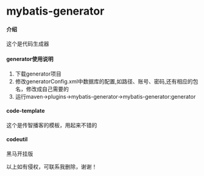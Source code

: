 # mybatis-generator

#### 介绍
这个是代码生成器
#### generator使用说明
1.  下载generator项目
2.  修改generatorConfig.xml中数据库的配置,如路径、账号、密码,还有相应的包名，修改成自己需要的
3.  运行maven->plugins->mybatis-generator->mybatis-generator:generator
#### code-template
这个是传智播客的模板，用起来不错的

#### codeutil
黑马开挂版

以上如有侵权，可联系我删除，谢谢！